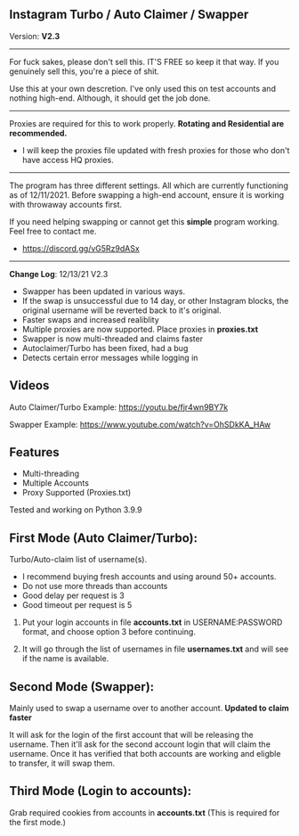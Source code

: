 ## Instagram Turbo / Auto Claimer / Swapper
Version: **V2.3**
<hr>
For fuck sakes, please don't sell this. IT'S FREE so keep it that way. If you genuinely sell this, you're a piece of shit.

Use this at your own descretion. I've only used this on test accounts and nothing high-end. Although, it should get the job done.

<hr>

Proxies are required for this to work properly. **Rotating and Residential are recommended.** 

- I will keep the proxies file updated with fresh proxies for those who don't have access HQ proxies.

<hr>

The program has three different settings. All which are currently functioning as of 12/11/2021. Before swapping a high-end account, ensure it is working with throwaway accounts first.

If you need helping swapping or cannot get this **simple** program working. Feel free to contact me.

- https://discord.gg/vG5Rz9dASx

<hr>

**Change Log**: 12/13/21 V2.3
- Swapper has been updated in various ways.
- If the swap is unsuccessful due to 14 day, or other Instagram blocks, the original username will be reverted back to it's original.
- Faster swaps and increased realiblity
- Multiple proxies are now supported. Place proxies in **proxies.txt**
- Swapper is now multi-threaded and claims faster
- Autoclaimer/Turbo has been fixed, had a bug
- Detects certain error messages while logging in

## Videos
Auto Claimer/Turbo Example: https://youtu.be/fjr4wn9BY7k

Swapper Example: https://www.youtube.com/watch?v=OhSDkKA_HAw

## Features
- Multi-threading
- Multiple Accounts
- Proxy Supported (Proxies.txt)

Tested and working on Python 3.9.9

## First Mode (Auto Claimer/Turbo):
Turbo/Auto-claim list of username(s).

* I recommend buying fresh accounts and using around 50+ accounts.
* Do not use more threads than accounts
* Good delay per request is 3
* Good timeout per request is 5

1) Put your login accounts in file **accounts.txt** in USERNAME:PASSWORD format, and choose option 3 before continuing.

2) It will go through the list of usernames in file **usernames.txt** and will see if the name is available.

## Second Mode (Swapper):
Mainly used to swap a username over to another account. **Updated to claim faster**

It will ask for the login of the first account that will be releasing the username. Then it'll ask for the second account login that will claim the username. Once it has verified that both accounts are working and eligble to transfer, it will swap them.

## Third Mode (Login to accounts):
Grab required cookies from accounts in **accounts.txt** (This is required for the first mode.)
